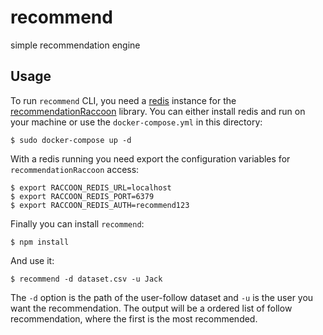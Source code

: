 # recommend
simple recommendation engine

## Usage
To run `recommend` CLI, you need a [redis](https://redis.io/) instance for the [recommendationRaccoon](https://github.com/guymorita/recommendationRaccoon) library. You can either install redis and run on your machine or use the `docker-compose.yml` in this directory:

```
$ sudo docker-compose up -d
```

With a redis running you need export the configuration variables for `recommendationRaccoon` access:

```
$ export RACCOON_REDIS_URL=localhost
$ export RACCOON_REDIS_PORT=6379
$ export RACCOON_REDIS_AUTH=recommend123
```

Finally you can install `recommend`:

```
$ npm install
```

And use it:

```
$ recommend -d dataset.csv -u Jack
```

The `-d` option is the path of the user-follow dataset and `-u` is the user you want the recommendation. The output will be a ordered list of follow recommendation, where the first is the most recommended.
